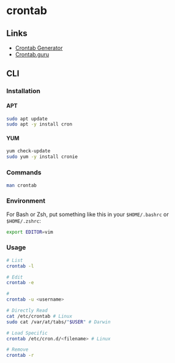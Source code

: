 # crontab

## Links

- [Crontab Generator](https://crontab-generator.org/)
- [Crontab.guru](https://crontab.guru/)

## CLI

### Installation

#### APT

```sh
sudo apt update
sudo apt -y install cron
```

#### YUM

```sh
yum check-update
sudo yum -y install cronie
```

### Commands

```sh
man crontab
```

### Environment

For Bash or Zsh, put something like this in your `$HOME/.bashrc` or `$HOME/.zshrc`:

```sh
export EDITOR=vim
```

### Usage

```sh
# List
crontab -l

# Edit
crontab -e

#
crontab -u <username>

# Directly Read
cat /etc/crontab # Linux
sudo cat /var/at/tabs/"$USER" # Darwin

# Load Specific
crontab /etc/cron.d/<filename> # Linux

# Remove
crontab -r
```
